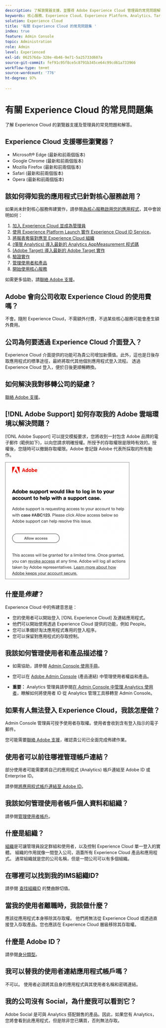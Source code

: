 ```yaml
---
description: 了解瀏覽器支援，並獲得 Adobe Experience Cloud 管理員的常見問題解答。
keywords: 核心服務、Experience Cloud、Experience Platform、Analytics、Target、使用者管理。
solution: Experience Cloud
title: '有關 Experience Cloud 的常見問題集 '
index: true
feature: Admin Console
topic: Administration
role: Admin
level: Experienced
exl-id: 062576da-328e-4b46-9e71-5a25733d607a
source-git-commit: fef91c95f8ce5c8791b345ce64c99cd61a733966
workflow-type: tm+mt
source-wordcount: '776'
ht-degree: 97%

---
```


# 有關 Experience Cloud 的常見問題集

了解 Experience Cloud 的瀏覽器支援及管理員的常見問題和解答。

## Experience Cloud 支援哪些瀏覽器？

* Microsoft® Edge (最新和前兩個版本)
* Google Chrome (最新和前兩個版本)
* Mozilla Firefox (最新和前兩個版本)
* Safari (最新和前兩個版本)
* Opera (最新和前兩個版本)

## 該如何得知我的應用程式已針對核心服務啟用？

如果尚未針對核心服務佈建實作，請參閱[為核心服務啟用您的應用程式](core-services.md#concept_07ED1D5C64234E77976E6D572E78FB9C)，其中會說明如何：

1. [加入 Experience Cloud 並成為管理員](core-services.md#section_2423F0BD3DF642658103310EE5EA6154)
1. [使用 Experience Platform Launch 實作 Experience Cloud ID Service](https://experienceleague.adobe.com/docs/experience-platform/tags/get-started/quick-start.html?lang=zh-Hant)。
1. [將報表套裝對應至 Experience Cloud 組織](core-services.md#concept_apg_zq2_rw)
1. [(僅限 Analytics) 導入最新的 Analytics AppMeasurement 程式碼](core-services.md#section_1798D9D0F05C47E29816AC4EEB9A0913)
1. [(Adobe Target) 導入最新的 Adobe Target 實作](core-services.md#section_C2F4493C7A36406DAE2266B429A4BD24)
1. [驗證實作](core-services.md#section_E641782A0F4F44AF8C9C91216BE330D5)
1. [管理使用者和產品](core-services.md#section_B6E95F4E0E12483CB9DA99CBC0C5A4AF)
1. [開始使用核心服務](core-services.md#section_960C06093623462E8EA247B3E97274A1)

如需更多協助，請[聯絡 Adobe 支援](https://experienceleague.adobe.com/?support-solution=General#support)。

## Adobe 會向公司收取 Experience Cloud 的使用費嗎？

不會。隨附 Experience Cloud，不需額外付費，不過某些核心服務可能會產生額外費用。

## 公司為何要透過 Experience Cloud 介面登入？

Experience Cloud 介面提供的功能可為貴公司增加新價值。此外，這也是日後存取應用程式的標準途徑，最終將取代其他個別應用程式登入流程。 透過 Experience Cloud 登入，便於日後更順暢轉換。

## 如何解決我對移轉公司的疑慮？

[聯絡 Adobe 支援](https://experienceleague.adobe.com/?support-solution=General#support)。

## [!DNL Adobe Support] 如何存取我的 Adobe 雲端環境以解決問題？

[!DNL Adobe Support] 可以提交模擬要求，您將收到一封包含 Adobe 品牌的電子郵件 (範例如下)，以向您請求明確授權。所授予的存取權限是限時有效的。授權後，您隨時可以撤銷存取權限。Adobe 會記錄 Adobe 代表所採取的所有動作。

![Adobe支援案例](assets/support-email.png)

## 什麼是&#x200B;_佈建_？

Experience Cloud 中的佈建意思是：

* 您的使用者可以開始登入 [!DNL Experience Cloud] 及連結應用程式。
* 他們可以開始使用透過 Experience Cloud 提供的功能，例如 People。
* 您可以準備好淘汰應用程式專用的登入程序。
* 您可以保留對應用程式的存取控制。

## 我該如何管理使用者和產品描述檔？

* 如需協助，請參閱 [Admin Console 使用手冊](https://helpx.adobe.com/tw/enterprise/admin-guide.html)。

* 您可以在 [Adobe Admin Console](https://adminconsole.adobe.com/enterprise) (產品連結) 中管理使用者權益和產品。

* **重要：** Analytics 管理員請參閱[在 Admin Console 中管理 Analytics 使用者](https://experienceleague.adobe.com/docs/analytics/admin/user-product-management/migrate-users/c-migration-tool.html?lang=zh-Hant)，瞭解如何將使用者 ID 從 Analytics 管理工具移轉至 Admin Console。

## 如果有人無法登入 Experience Cloud，我該怎麼做？

Admin Console 管理員可授予使用者存取權。使用者會收到含有登入指示的電子郵件。

您可能需要[聯絡 Adobe 支援](https://experienceleague.adobe.com/?support-solution=General#support)，確認貴公司已全面完成佈建作業。

## 使用者可以前往哪裡管理帳戶連結？

部分使用者可能需要將自己的應用程式 (Analytics) 帳戶連結至 Adobe ID 或 Enterprise ID。

請參閱[將應用程式帳戶連結至 Adobe ID](organizations.md#task_FD389E78640848919E247AC5E95B8369)。

## 我該如何管理使用者帳戶個人資料和組織？

請參閱[管理使用者帳戶](organizations.md#topic_C31CB834F109465A82ED57FF0563B3F1)。

## 什麼是組織？

 [組織](organizations.md)是可讓管理員設定群組和使用者，以及控制 Experience Cloud 單一登入的實體。 組織的作用就像一間登入公司，涵蓋所有 Experience Cloud 產品和應用程式。 通常組織就是您的公司名稱，但是一間公司可以有多個組織。

## 在哪裡可以找到我的IMS組織ID?

請參閱 [查找組織ID](organizations.md) 的雙曲餘切值。

## 當我的使用者離職時，我該做什麼？

應該從應用程式本身移除其存取權。 他們將無法從 Experience Cloud 或透過直接登入存取產品。您也應該在 Experience Cloud 層級移除其存取權。

## 什麼是 Adobe ID？

請參閱[身分類型](https://helpx.adobe.com/tw/enterprise/using/identity.html)。

## 我可以替我的使用者連結應用程式帳戶嗎？

不可以。 使用者必須將其自身的應用程式與其使用者名稱和密碼連結。

## 我的公司沒有 Social，為什麼我可以看到它？

Adobe Social 是可與 Analytics 搭配銷售的產品。因此，如果您有 Analytics，您將會看到此應用程式，但是除非您已購買，否則無法存取。

